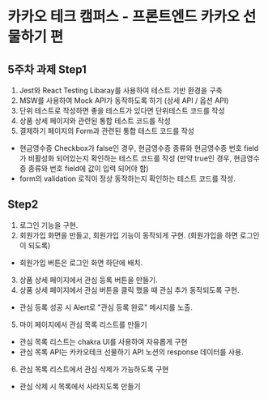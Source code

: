 # 카카오 테크 캠퍼스 - 프론트엔드 카카오 선물하기 편

## 5주차 과제 Step1
1. Jest와 React Testing Libaray를 사용하여 테스트 기반 환경을 구축
2. MSW를 사용하여 Mock API가 동작하도록 하기 (상세 API / 옵션 API)
3. 단위 테스트로 작성하면 좋을 테스트가 있다면 단위테스트 코드를 작성
4. 상품 상세 페이지와 관련된 통합 테스트 코드를 작성
5. 결제하기 페이지의 Form과 관련된 통합 테스트 코드를 작성
- 현금영수증 Checkbox가 false인 경우, 현금영수증 종류와 현금영수증 번호 field가 비활성화 되어있는지 확인하는 테스트 코드를 작성 (만약 true인 경우, 현금영수증 종류와 번호 field에 값이 입력 되어야 함)
- form의 validation 로직이 정상 동작하는지 확인하는 테스트 코드를 작성.

## Step2 
1. 로그인 기능을 구현.
2. 회원가입 화면을 만들고, 회원가입 기능이 동작되게 구현. (회원가입을 하면 로그인이 되도록)
- 회원가입 버튼은 로그인 화면 하단에 배치.
3. 상품 상세 페이지에서 관심 등록 버튼을 만들기.
4. 상품 상세 페이지에서 관심 버튼을 클릭 했을 때 관심 추가 동작되도록 구현.
- 관심 등록 성공 시 Alert로 "관심 등록 완료" 메시지를 노출.
5. 마이 페이지에서 관심 목록 리스트를 만들기
- 관심 목록 리스트는 chakra UI를 사용하여 자유롭게 구현
- 관심 목록 API는 카카오테크 선물하기 API 노션의 response 데이터를 사용.
6. 관심 목록 리스트에서 관심 삭제가 가능하도록 구현
- 관심 삭제 시 목록에서 사라지도록 만들기